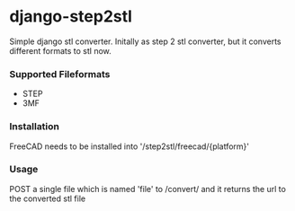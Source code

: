 # django-step2stl
Simple django stl converter.
Initally as step 2 stl converter, but it converts different formats to stl now.

### Supported Fileformats
- STEP
- 3MF

### Installation
FreeCAD needs to be installed into '/step2stl/freecad/{platform}'

### Usage
POST a single file which is named 'file' to /convert/ and it returns the url to the converted stl file